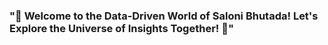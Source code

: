### "🚀 Welcome to the Data-Driven World of Saloni Bhutada! Let's Explore the Universe of Insights Together! 🌌"

<!--
**SaloniBhutada/SaloniBhutada** is a ✨ _special_ ✨ repository because its `README.md` (this file) appears on your GitHub profile.

# Hello! I'm Saloni Bhutada

A data enthusiast with over 3 years of professional experience. I'm passionate about harnessing the power of data to drive strategic decision-making and enhance business operations. Currently pursuing a Master of Science in Data Analytics Engineering at Northeastern University, I am passionate about continually pushing the boundaries of my knowledge. My journey in the world of data analytics and engineering has been a thrilling exploration of the endless possibilities that data presents. I find immense joy in connecting with people from diverse backgrounds and cultures, as it provides me with valuable insights and perspectives that enrich my personal and professional growth. Learning about different experiences and viewpoints enhances my creativity and broadens my horizons.My professional journey has been marked by a relentless pursuit of excellence. I thrive on solving complex problems and have honed my skills in quick learning and innovative problem-solving.

## Technical Skills

- **Languages:** SQL, Python, R, HTML, JS, CSS, Java, C, C++
- **Databases:** Microsoft SQL Server, MySQL, Oracle SQL, Microsoft Azure SQL Database
- **BI/Applications:** Microsoft Power BI, Tableau, R Shiny, Data Wrapper, Flourish, Dash, Google Analytics, Microsoft Office, Asana, JIRA, Excel
- **Cloud Platforms:** Microsoft Azure, Amazon Web Services (AWS) Fundamentals, GCP Fundamentals
- **Soft Skills:** Leadership, Critical Thinking, Continuous Improvement, Problem-solving, Customer Success, Communication, Process Improvement

## Contact Information

- **Email:** bhutada.s@northeastern.edu
- **LinkedIn:** [LinkedIn Profile](https://www.linkedin.com/in/salonibhutada/)
- **GitHub:** [GitHub Profile](https://github.com/salonibhutada)
- **Phone:** +1 (617) 785-7299

I'm excited about data-driven possibilities and always eager to collaborate on projects that require a blend of technical expertise and creative problem-solving. Let's connect and explore the world of data together!
-->
